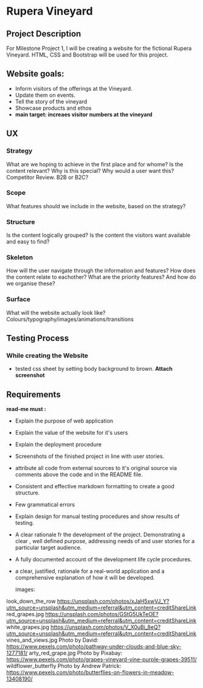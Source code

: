 # Rupera Vineyard
 ## Project Description
 For Milestone Project 1, I will be creating a website for the fictional Rupera Vineyard. HTML, CSS and Bootstrap will be  used for this project. 
 
 ## Website goals:
 - Inform visitors of the offerings at the Vineyard.
 - Update them on events.
 - Tell the story of the vineyard
 - Showcase products and ethos
 - **main target: increaes visitor numbers at the vineyard**




 ## UX
 ### Strategy
 What are we hoping to achieve in the first place and for whome?
 Is the content relevant?
 Why is this special?
 Why would a user want this?
 Competitor Review.
 B2B or B2C?

 ### Scope
 What features should we include in the website, based on the strategy?

 ### Structure
 Is the content logically grouped?
 Is the content the visitors want available and easy to find?

 ### Skeleton
 How will the user navigate through the information and features?
 How does the content relate to eachother?
 What are the priority features? And how do we organise these?

 ### Surface
 What will the website actually look like? Colours/typography/images/animations/transitions



 ## Testing Process

 ### While creating the Website
 - tested css sheet by setting body background to brown. **Attach screenshot**

## Requirements
 **read-me must :**
 - Explain the purpose of web application
 - Explain the value of the website for it's users
 - Explain the deployment procedure
 - Screenshots of the finished project in line with user stories.
 - attribute all code from external sources to it's original source via comments above the code and in the README file.
 - Consistent and effective markdown formatting to create a good structure.
 - Few grammatical errors
 - Explain design for manual testing procedures and show results of testing.
 - A clear rationale fr the development of the project. Demonstrating a clear , well defined purpose, addressing needs of and user stories for a particular target audience.
 - A fully documented account of the development life cycle procedures.
 - a clear, justified, rationale for a real-world application and a
comprehensive explanation of how it will be developed.
    

    images:

look_down_the_row https://unsplash.com/photos/xJaH5xwVJ_Y?utm_source=unsplash&utm_medium=referral&utm_content=creditShareLink
red_grapes.jpg https://unsplash.com/photos/GStG5UkTeOE?utm_source=unsplash&utm_medium=referral&utm_content=creditShareLink
white_grapes.jpg https://unsplash.com/photos/V_X0uBi_8eQ?utm_source=unsplash&utm_medium=referral&utm_content=creditShareLink
vines_and_views.jpg Photo by David: https://www.pexels.com/photo/pathway-under-clouds-and-blue-sky-1277181/
arty_red_grape.jpg  Photo by Pixabay: https://www.pexels.com/photo/grapes-vineyard-vine-purple-grapes-39511/
wildflower_butterfly Photo by Andrew Patrick: https://www.pexels.com/photo/butterflies-on-flowers-in-meadow-13408190/